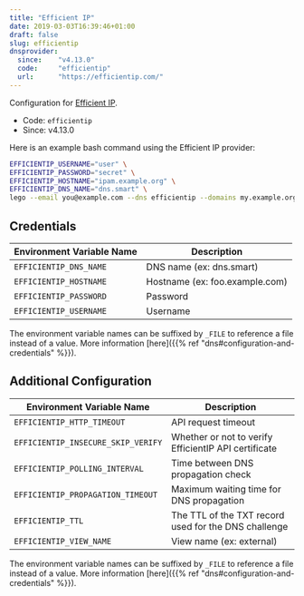 ```yaml
---
title: "Efficient IP"
date: 2019-03-03T16:39:46+01:00
draft: false
slug: efficientip
dnsprovider:
  since:    "v4.13.0"
  code:     "efficientip"
  url:      "https://efficientip.com/"
---
```


<!-- THIS DOCUMENTATION IS AUTO-GENERATED. PLEASE DO NOT EDIT. -->
<!-- providers/dns/efficientip/efficientip.toml -->
<!-- THIS DOCUMENTATION IS AUTO-GENERATED. PLEASE DO NOT EDIT. -->


Configuration for [Efficient IP](https://efficientip.com/).


<!--more-->

- Code: `efficientip`
- Since: v4.13.0


Here is an example bash command using the Efficient IP provider:

```bash
EFFICIENTIP_USERNAME="user" \
EFFICIENTIP_PASSWORD="secret" \
EFFICIENTIP_HOSTNAME="ipam.example.org" \
EFFICIENTIP_DNS_NAME="dns.smart" \
lego --email you@example.com --dns efficientip --domains my.example.org run
```




## Credentials

| Environment Variable Name | Description |
|-----------------------|-------------|
| `EFFICIENTIP_DNS_NAME` | DNS name (ex: dns.smart) |
| `EFFICIENTIP_HOSTNAME` | Hostname (ex: foo.example.com) |
| `EFFICIENTIP_PASSWORD` | Password |
| `EFFICIENTIP_USERNAME` | Username |

The environment variable names can be suffixed by `_FILE` to reference a file instead of a value.
More information [here]({{% ref "dns#configuration-and-credentials" %}}).


## Additional Configuration

| Environment Variable Name | Description |
|--------------------------------|-------------|
| `EFFICIENTIP_HTTP_TIMEOUT` | API request timeout |
| `EFFICIENTIP_INSECURE_SKIP_VERIFY` | Whether or not to verify EfficientIP API certificate |
| `EFFICIENTIP_POLLING_INTERVAL` | Time between DNS propagation check |
| `EFFICIENTIP_PROPAGATION_TIMEOUT` | Maximum waiting time for DNS propagation |
| `EFFICIENTIP_TTL` | The TTL of the TXT record used for the DNS challenge |
| `EFFICIENTIP_VIEW_NAME` | View name (ex: external) |

The environment variable names can be suffixed by `_FILE` to reference a file instead of a value.
More information [here]({{% ref "dns#configuration-and-credentials" %}}).





<!-- THIS DOCUMENTATION IS AUTO-GENERATED. PLEASE DO NOT EDIT. -->
<!-- providers/dns/efficientip/efficientip.toml -->
<!-- THIS DOCUMENTATION IS AUTO-GENERATED. PLEASE DO NOT EDIT. -->
